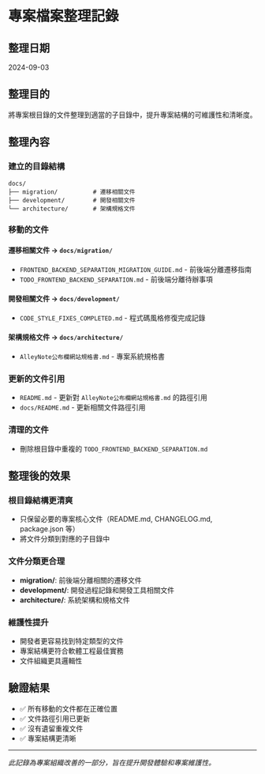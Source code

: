 # 專案檔案整理記錄

## 整理日期
2024-09-03

## 整理目的
將專案根目錄的文件整理到適當的子目錄中，提升專案結構的可維護性和清晰度。

## 整理內容

### 建立的目錄結構
```
docs/
├── migration/          # 遷移相關文件
├── development/        # 開發相關文件
└── architecture/       # 架構規格文件
```

### 移動的文件

#### 遷移相關文件 → `docs/migration/`
- `FRONTEND_BACKEND_SEPARATION_MIGRATION_GUIDE.md` - 前後端分離遷移指南
- `TODO_FRONTEND_BACKEND_SEPARATION.md` - 前後端分離待辦事項

#### 開發相關文件 → `docs/development/`
- `CODE_STYLE_FIXES_COMPLETED.md` - 程式碼風格修復完成記錄

#### 架構規格文件 → `docs/architecture/`
- `AlleyNote公布欄網站規格書.md` - 專案系統規格書

### 更新的文件引用
- `README.md` - 更新對 `AlleyNote公布欄網站規格書.md` 的路徑引用
- `docs/README.md` - 更新相關文件路徑引用

### 清理的文件
- 刪除根目錄中重複的 `TODO_FRONTEND_BACKEND_SEPARATION.md`

## 整理後的效果

### 根目錄結構更清爽
- 只保留必要的專案核心文件（README.md, CHANGELOG.md, package.json 等）
- 將文件分類到對應的子目錄中

### 文件分類更合理
- **migration/**: 前後端分離相關的遷移文件
- **development/**: 開發過程記錄和開發工具相關文件
- **architecture/**: 系統架構和規格文件

### 維護性提升
- 開發者更容易找到特定類型的文件
- 專案結構更符合軟體工程最佳實務
- 文件組織更具邏輯性

## 驗證結果
- ✅ 所有移動的文件都在正確位置
- ✅ 文件路徑引用已更新
- ✅ 沒有遺留重複文件
- ✅ 專案結構更清晰

---

*此記錄為專案組織改善的一部分，旨在提升開發體驗和專案維護性。*
